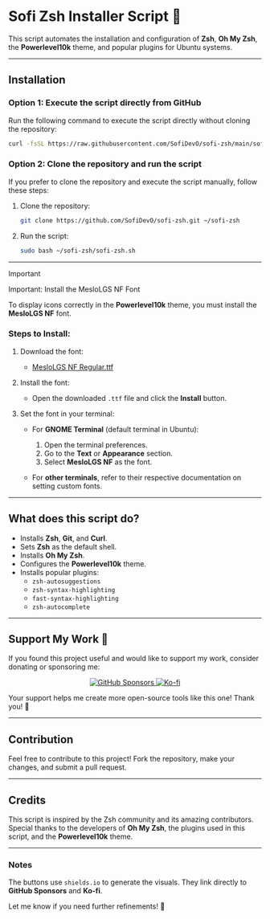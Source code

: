 # Sofi Zsh Installer Script 🦝

This script automates the installation and configuration of **Zsh**, **Oh My Zsh**, the **Powerlevel10k** theme, and popular plugins for Ubuntu systems.

---

## Installation

### Option 1: Execute the script directly from GitHub
Run the following command to execute the script directly without cloning the repository:

```bash
curl -fsSL https://raw.githubusercontent.com/SofiDevO/sofi-zsh/main/sofi-zsh.sh
```

### Option 2: Clone the repository and run the script
If you prefer to clone the repository and execute the script manually, follow these steps:

1. Clone the repository:
   ```bash
   git clone https://github.com/SofiDevO/sofi-zsh.git ~/sofi-zsh
   ```

2. Run the script:
   ```bash
   sudo bash ~/sofi-zsh/sofi-zsh.sh
   ```

---

> [!IMPORTANT]
> Important: Install the MesloLGS NF Font

To display icons correctly in the **Powerlevel10k** theme, you must install the **MesloLGS NF** font.

### Steps to Install:

1. Download the font:
   - [MesloLGS NF Regular.ttf](https://github.com/romkatv/powerlevel10k-media/raw/master/MesloLGS%20NF%20Regular.ttf)

2. Install the font:
   - Open the downloaded `.ttf` file and click the **Install** button.

3. Set the font in your terminal:
   - For **GNOME Terminal** (default terminal in Ubuntu):
     1. Open the terminal preferences.
     2. Go to the **Text** or **Appearance** section.
     3. Select **MesloLGS NF** as the font.

   - For **other terminals**, refer to their respective documentation on setting custom fonts.

---

## What does this script do?
- Installs **Zsh**, **Git**, and **Curl**.
- Sets **Zsh** as the default shell.
- Installs **Oh My Zsh**.
- Configures the **Powerlevel10k** theme.
- Installs popular plugins:
  - `zsh-autosuggestions`
  - `zsh-syntax-highlighting`
  - `fast-syntax-highlighting`
  - `zsh-autocomplete`

---

## Support My Work 💜

If you found this project useful and would like to support my work, consider donating or sponsoring me:

<p align="center">
  <a href="https://github.com/sponsors/SofiDevO" target="_blank">
    <img src="https://img.shields.io/badge/Sponsor%20me%20on%20GitHub-30363D?style=for-the-badge&logo=github-sponsors&logoColor=#EA4AAA" alt="GitHub Sponsors">
  </a>
  <a href="https://ko-fi.com/sofidev" target="_blank">
    <img src="https://img.shields.io/badge/Buy%20me%20a%20coffee-Ko--fi-ff5e5b?style=for-the-badge&logo=ko-fi&logoColor=white" alt="Ko-fi">
  </a>
</p>

Your support helps me create more open-source tools like this one! Thank you! 🙌

---

## Contribution
Feel free to contribute to this project! Fork the repository, make your changes, and submit a pull request.

---

## Credits
This script is inspired by the Zsh community and its amazing contributors. Special thanks to the developers of **Oh My Zsh**, the plugins used in this script, and the **Powerlevel10k** theme.

---

### Notes
The buttons use `shields.io` to generate the visuals. They link directly to **GitHub Sponsors** and **Ko-fi**.

Let me know if you need further refinements! 🦝

